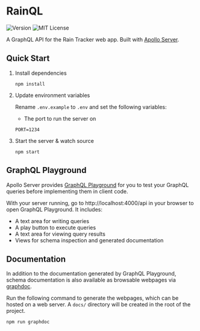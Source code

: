 # RainQL

![Version](https://img.shields.io/github/package-json/v/vmroycroft/rainql)
![MIT License](https://img.shields.io/github/license/vmroycroft/rainql)

A GraphQL API for the Rain Tracker web app. Built with [Apollo Server](https://www.apollographql.com/docs/apollo-server/).

## Quick Start

1. Install dependencies

   ```
   npm install
   ```

2. Update environment variables

   Rename `.env.example` to `.env` and set the following variables:

   - The port to run the server on

   ```
   PORT=1234
   ```

3. Start the server & watch source

   ```
   npm start
   ```

## GraphQL Playground

Apollo Server provides [GraphQL Playground](https://github.com/prisma-labs/graphql-playground) for you to test your GraphQL queries before implementing them in client code.

With your server running, go to http://localhost:4000/api in your browser to open GraphQL Playground. It includes:

- A text area for writing queries
- A play button to execute queries
- A text area for viewing query results
- Views for schema inspection and generated documentation

## Documentation

In addition to the documentation generated by GraphQL Playground, schema documentation is also available as browsable webpages via [graphdoc](https://github.com/2fd/graphdoc).

Run the following command to generate the webpages, which can be hosted on a web server. A `docs/` directory will be created in the root of the project.

```
npm run graphdoc
```
